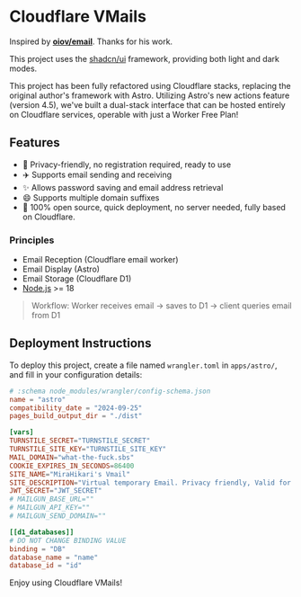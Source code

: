 # Cloudflare VMails

Inspired by **[oiov/email](https://github.com/oiov/vmail)**. Thanks for his work.

This project uses the [shadcn/ui](https://github.com/shadcn/ui) framework, providing both light and dark modes.

This project has been fully refactored using Cloudflare stacks, replacing the original author's framework with Astro. Utilizing Astro's new actions feature (version 4.5), we've built a dual-stack interface that can be hosted entirely on Cloudflare services, operable with just a Worker Free Plan!

## Features

- 🎯 Privacy-friendly, no registration required, ready to use
- ✈️ Supports email sending and receiving
- ✨ Allows password saving and email address retrieval
- 😄 Supports multiple domain suffixes
- 🚀 100% open source, quick deployment, no server needed, fully based on Cloudflare.

### Principles

- Email Reception (Cloudflare email worker)
- Email Display (Astro)
- Email Storage (Cloudflare D1)
- [Node.js](https://nodejs.org) >= 18

> Workflow: Worker receives email -> saves to D1 -> client queries email from D1

## Deployment Instructions

To deploy this project, create a file named `wrangler.toml` in `apps/astro/`, and fill in your configuration details:

```toml
# :schema node_modules/wrangler/config-schema.json
name = "astro"
compatibility_date = "2024-09-25"
pages_build_output_dir = "./dist"

[vars]
TURNSTILE_SECRET="TURNSTILE_SECRET"
TURNSTILE_SITE_KEY="TURNSTILE_SITE_KEY"
MAIL_DOMAIN="what-the-fuck.sbs"
COOKIE_EXPIRES_IN_SECONDS=86400
SITE_NAME="MiraHikari's Vmail"
SITE_DESCRIPTION="Virtual temporary Email. Privacy friendly, Valid for 1 day, AD friendly, 100% Run on Cloudflare, Fully Open Source, Based on CLOUD."
JWT_SECRET="JWT_SECRET"
# MAILGUN_BASE_URL=""
# MAILGUN_API_KEY=""
# MAILGUN_SEND_DOMAIN=""

[[d1_databases]]
# DO NOT CHANGE BINDING VALUE
binding = "DB"
database_name = "name"
database_id = "id"
```

Enjoy using Cloudflare VMails!
